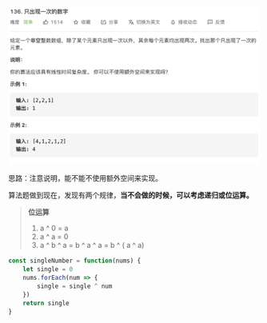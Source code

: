 ![](../images/lc136.png)



思路：注意说明，能不能不使用额外空间来实现。

算法题做到现在，发现有两个规律，**当不会做的时候，可以考虑递归或位运算。**

> **位运算**
>
> 1. a ^ 0 = a
> 2. a ^ a = 0
> 3. a ^ b ^ a = b ^ a ^ a = b ^ ( a ^ a)

```javascript
const singleNumber = function(nums) {
    let single = 0
    nums.forEach(num => {
        single = single ^ num
    })
    return single
}
```
